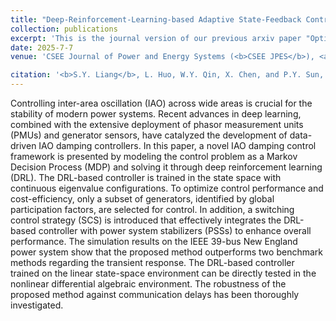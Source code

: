 ```yaml
---
title: "Deep-Reinforcement-Learning-based Adaptive State-Feedback Control for Inter-Area Oscillation Damping with Continuous Eigenvalue Configurations"
collection: publications
excerpt: 'This is the journal version of our previous arxiv paper "Optimal Inter-area Oscillation Damping Control: A Transfer Deep Reinforcement Learning Approach with Switching Control Strategy", a work completed during my undergraduate career, introducing a novel Deep-Reinforcement-Learning-based approach to supress inter-area oscillations in power grids.'
date: 2025-7-7
venue: 'CSEE Journal of Power and Energy Systems (<b>CSEE JPES</b>), <a href="https://ieeexplore.ieee.org/abstract/document/11069419">Paper</a>'

citation: '<b>S.Y. Liang</b>, L. Huo, W.Y. Qin, X. Chen, and P.Y. Sun, "Deep-Reinforcement-Learning-based Adaptive State-Feedback Control for Inter-Area Oscillation Damping with Continuous Eigenvalue Configurations," CSEE Journal of Power and Energy Systems (<b>CSEE JPES</b>), 2025.'
---
```

Controlling inter-area oscillation (IAO) across wide areas is crucial for the stability of modern power systems. Recent advances in deep learning, combined with the extensive deployment of phasor measurement units (PMUs) and generator sensors, have catalyzed the development of data-driven IAO damping controllers. In this paper, a novel IAO damping control framework is presented by modeling the control problem as a Markov Decision Process (MDP) and solving it through deep reinforcement learning (DRL). The DRL-based controller is trained in the state space with continuous eigenvalue configurations. To optimize control performance and cost-efficiency, only a subset of generators, identified by global participation factors, are selected for control. In addition, a switching control strategy (SCS) is introduced that effectively integrates the DRL-based controller with power system stabilizers (PSSs) to enhance overall performance. The simulation results on the IEEE 39-bus New England power system show that the proposed method outperforms two benchmark methods regarding the transient response. The DRL-based controller trained on the linear state-space environment can be directly tested in the nonlinear differential algebraic environment. The robustness of the proposed method against communication delays has been thoroughly investigated.
